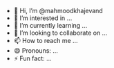 - 👋 Hi, I’m @mahmoodkhajevand
- 👀 I’m interested in ...
- 🌱 I’m currently learning ...
- 💞️ I’m looking to collaborate on ...
- 📫 How to reach me ...
- 😄 Pronouns: ...
- ⚡ Fun fact: ...

<!---
mahmoodkhajevand/mahmoodkhajevand is a ✨ special ✨ repository because its `README.md` (this file) appears on your GitHub profile.
You can click the Preview link to take a look at your changes.
--->
